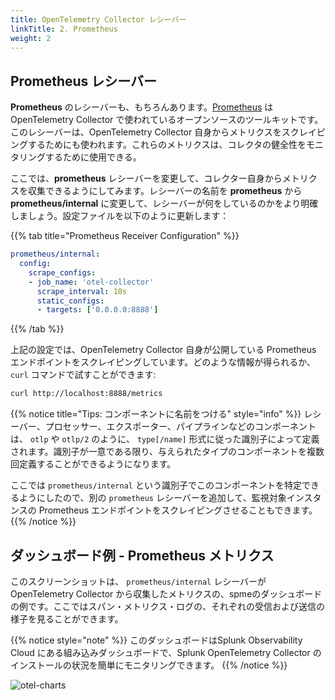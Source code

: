 ```yaml
---
title: OpenTelemetry Collector レシーバー
linkTitle: 2. Prometheus
weight: 2
---
```


## Prometheus レシーバー

**Prometheus** のレシーバーも、もちろんあります。[Prometheus](https://prometheus.io/docs/introduction/overview/) は OpenTelemetry Collector で使われているオープンソースのツールキットです。このレシーバーは、OpenTelemetry Collector 自身からメトリクスをスクレイピングするためにも使われます。これらのメトリクスは、コレクタの健全性をモニタリングするために使用できる。

ここでは、**prometheus** レシーバーを変更して、コレクター自身からメトリクスを収集できるようにしてみます。レシーバーの名前を **prometheus** から **prometheus/internal** に変更して、レシーバーが何をしているのかをより明確しましょう。設定ファイルを以下のように更新します：

{{% tab title="Prometheus Receiver Configuration" %}}

```yaml {hl_lines="1"}
prometheus/internal:
  config:
    scrape_configs:
    - job_name: 'otel-collector'
      scrape_interval: 10s
      static_configs:
      - targets: ['0.0.0.0:8888']
```

{{% /tab %}}


上記の設定では、OpenTelemetry Collector 自身が公開している Prometheus エンドポイントをスクレイピングしています。どのような情報が得られるか、`curl` コマンドで試すことができます:

```bash
curl http://localhost:8888/metrics
```


{{% notice title="Tips: コンポーネントに名前をつける" style="info" %}}
レシーバー、プロセッサー、エクスポーター、パイプラインなどのコンポーネントは、 `otlp` や `otlp/2` のように、 `type[/name]` 形式に従った識別子によって定義されます。識別子が一意である限り、与えられたタイプのコンポーネントを複数回定義することができるようになります。

ここでは `prometheus/internal` という識別子でこのコンポーネントを特定できるようにしたので、別の `prometheus` レシーバーを追加して、監視対象インスタンスの Prometheus エンドポイントをスクレイピングさせることもできます。
{{% /notice %}}


## ダッシュボード例 - Prometheus メトリクス

このスクリーンショットは、 `prometheus/internal` レシーバーが OpenTelemetry Collector から収集したメトリクスの、spmeのダッシュボードの例です。ここではスパン・メトリクス・ログの、それぞれの受信および送信の様子を見ることができます。

{{% notice style="note" %}}
このダッシュボードはSplunk Observability Cloud にある組み込みダッシュボードで、Splunk OpenTelemetry Collector のインストールの状況を簡単にモニタリングできます。
{{% /notice %}}


![otel-charts](../../images/otel-charts.png)
